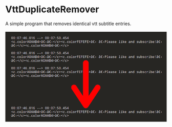 # VttDuplicateRemover
A simple program that removes identical vtt subtitle entries.
<br><br>
![Example](example.png)
